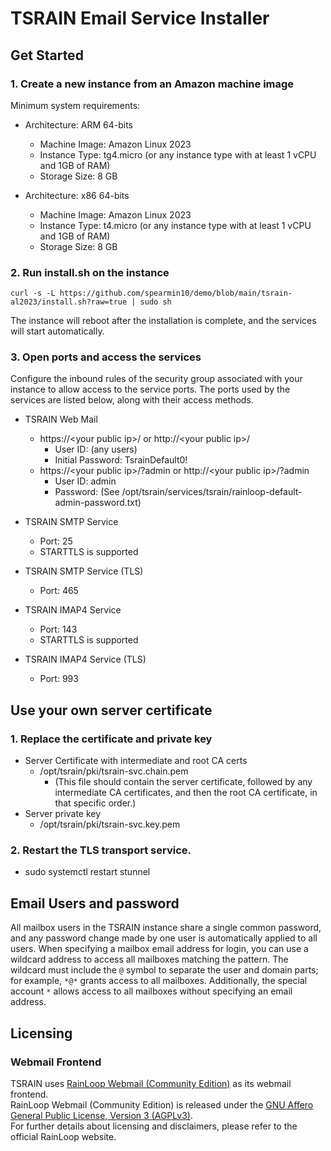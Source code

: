 TSRAIN Email Service Installer
===========

Get Started
----------

### 1. Create a new instance from an Amazon machine image
Minimum system requirements:
 - Architecture: ARM 64-bits
   - Machine Image: Amazon Linux 2023
   - Instance Type: tg4.micro (or any instance type with at least 1 vCPU and 1GB of RAM)
   - Storage Size: 8 GB

 - Architecture: x86 64-bits
   - Machine Image: Amazon Linux 2023
   - Instance Type: t4.micro (or any instance type with at least 1 vCPU and 1GB of RAM)
   - Storage Size: 8 GB

### 2. Run install.sh on the instance

```
curl -s -L https://github.com/spearmin10/demo/blob/main/tsrain-al2023/install.sh?raw=true | sudo sh
```

The instance will reboot after the installation is complete, and the services will start automatically.

### 3. Open ports and access the services

Configure the inbound rules of the security group associated with your instance to allow access to the service ports. The ports used by the services are listed below, along with their access methods.

- TSRAIN Web Mail
  - https://&lt;your public ip&gt;/ or http://&lt;your public ip&gt;/
    - User ID: (any users)
    - Initial Password: TsrainDefault0!
  - https://&lt;your public ip&gt;/?admin or http://&lt;your public ip&gt;/?admin
    - User ID: admin
    - Password: (See /opt/tsrain/services/tsrain/rainloop-default-admin-password.txt)

- TSRAIN SMTP Service
  - Port: 25
  - STARTTLS is supported

- TSRAIN SMTP Service (TLS)
  - Port: 465

- TSRAIN IMAP4 Service
  - Port: 143
  - STARTTLS is supported

- TSRAIN IMAP4 Service (TLS)
  - Port: 993


Use your own server certificate
----------
### 1. Replace the certificate and private key
  - Server Certificate with intermediate and root CA certs
    - /opt/tsrain/pki/tsrain-svc.chain.pem
      - (This file should contain the server certificate, followed by any intermediate CA certificates, and then the root CA certificate, in that specific order.)
  - Server private key
    - /opt/tsrain/pki/tsrain-svc.key.pem

### 2. Restart the TLS transport service.
  - sudo systemctl restart stunnel


Email Users and password
----------
All mailbox users in the TSRAIN instance share a single common password, and any password change made by one user is automatically applied to all users. When specifying a mailbox email address for login, you can use a wildcard address to access all mailboxes matching the pattern. The wildcard must include the `@` symbol to separate the user and domain parts; for example, `*@*` grants access to all mailboxes. Additionally, the special account `*` allows access to all mailboxes without specifying an email address.


Licensing
----------
### Webmail Frontend
TSRAIN uses [RainLoop Webmail (Community Edition)](https://www.rainloop.net/) as its webmail frontend.  
RainLoop Webmail (Community Edition) is released under the [GNU Affero General Public License, Version 3 (AGPLv3)](http://www.gnu.org/licenses/agpl-3.0.html).  
For further details about licensing and disclaimers, please refer to the official RainLoop website.




